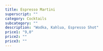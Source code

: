 ```yaml
---
title: Espresso Martini
superscript: ""
category: Cocktails
subcategory: ""
description: "Wodka, Kahlua, Espresso Shot"
price1: "9,0"
price2: ""
price3: ""
---
```

